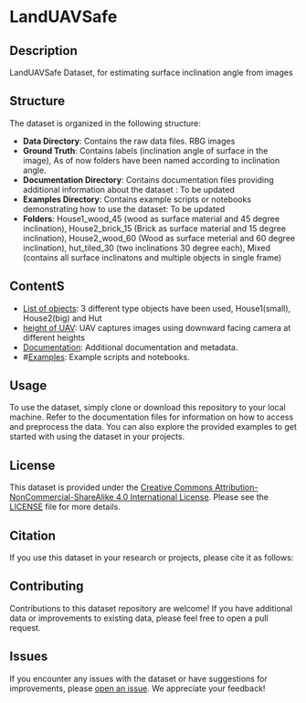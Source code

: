 # LandUAVSafe 

## Description
LandUAVSafe Dataset, for estimating surface inclination angle from images 
## Structure
The dataset is organized in the following structure:

- **Data Directory**: Contains the raw data files. RBG images
- **Ground Truth**: Contains labels (inclination angle of surface in the image), As of now folders have been named according to inclination angle.
- **Documentation Directory**: Contains documentation files providing additional information about the dataset : To be updated
- **Examples Directory**: Contains example scripts or notebooks demonstrating how to use the dataset: To be updated
- **Folders**: House1_wood_45 (wood as surface material and 45 degree inclination), House2_brick_15 (Brick as surface material and 15 degree inclination), House2_wood_60 (Wood as surface meterial and 60 degree inclination), hut_tiled_30 (two inclinations 30 degree each), Mixed (contains all surface inclinatons and multiple objects in single frame) 

## ContentS
- [List of objects](./data/data_file_1.csv): 3 different type objects have been used, House1(small), House2(big) and Hut
- [height of UAV](./data/data_file_2.xlsx): UAV captures images using downward facing camera at different heights 
- [Documentation](./dataset_details.csv): Additional documentation and metadata.
- #[Examples](./examples): Example scripts and notebooks.

## Usage
To use the dataset, simply clone or download this repository to your local machine. Refer to the documentation files for information on how to access and preprocess the data. You can also explore the provided examples to get started with using the dataset in your projects.

## License
This dataset is provided under the [Creative Commons Attribution-NonCommercial-ShareAlike 4.0 International License](https://creativecommons.org/licenses/by-nc-sa/4.0/). Please see the [LICENSE](./LICENSE) file for more details.

## Citation
If you use this dataset in your research or projects, please cite it as follows:





## Contributing
Contributions to this dataset repository are welcome! If you have additional data or improvements to existing data, please feel free to open a pull request.

## Issues
If you encounter any issues with the dataset or have suggestions for improvements, please [open an issue](../../issues). We appreciate your feedback!


